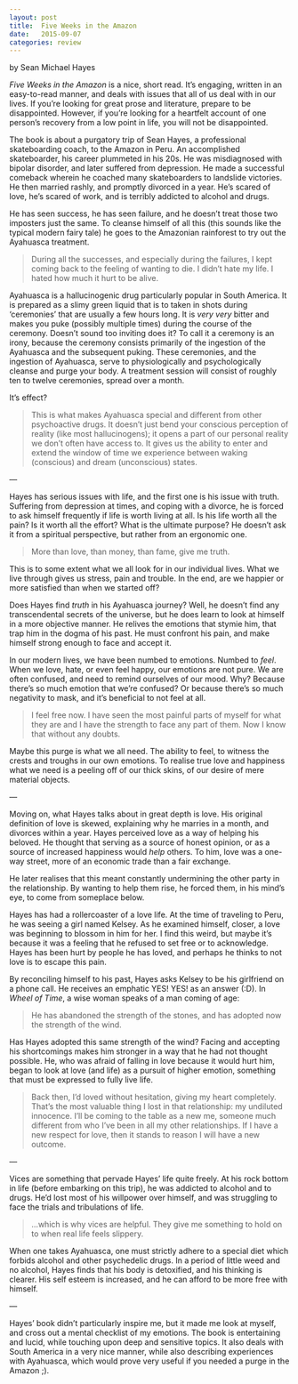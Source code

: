 ```yaml
---
layout: post
title:  Five Weeks in the Amazon
date:   2015-09-07
categories: review
---
```


by Sean Michael Hayes

<!--more-->

*Five Weeks in the Amazon* is a nice, short read. It’s engaging, written in an easy-to-read manner, and deals with issues that all of us deal with in our lives. If you’re looking for great prose and literature, prepare to be disappointed. However, if you’re looking for a heartfelt account of one person’s recovery from a low point in life, you will not be disappointed.

The book is about a purgatory trip of Sean Hayes, a professional skateboarding coach, to the Amazon in Peru.  An accomplished skateboarder, his career plummeted in his 20s. He was misdiagnosed with bipolar disorder, and later suffered from depression. He made a successful comeback wherein he coached many skateboarders to landslide victories. He then married rashly, and promptly divorced in a year. He’s scared of love, he’s scared of work, and is terribly addicted to alcohol and drugs.

He has seen success, he has seen failure, and he doesn’t treat those two imposters just the same. To cleanse himself of all this (this sounds like the typical modern fairy tale) he goes to the Amazonian rainforest to try out the Ayahuasca treatment.

> During all the successes, and especially during the failures, I kept coming back to the feeling of wanting to die. I didn’t hate my life. I hated how much it hurt to be alive.

Ayahuasca is a hallucinogenic drug particularly popular in South America. It is prepared as a slimy green liquid that is to taken in shots during ‘ceremonies’ that are usually a few hours long. It is *very very* bitter and makes you puke (possibly multiple times) during the course of the ceremony. Doesn’t sound too inviting does it? To call it a ceremony is an irony, because the ceremony consists primarily of the ingestion of the Ayahuasca and the subsequent puking. These ceremonies, and the ingestion of Ayahuasca, serve to physiologically and psychologically cleanse and purge your body. A treatment session will consist of roughly ten to twelve ceremonies, spread over a month.

It’s effect?

> This is what makes Ayahuasca special and different from other psychoactive drugs. It doesn’t just bend your conscious perception of reality (like most hallucinogens); it opens a part of our personal reality we don’t often have access to. It gives us the ability to enter and extend the window of time we experience between waking (conscious) and dream (unconscious) states.

—

Hayes has serious issues with life, and the first one is his issue with truth. Suffering from depression at times, and coping with a divorce, he is forced to ask himself frequently if life is worth living at all. Is his life worth all the pain? Is it worth all the effort? What is the ultimate purpose? He doesn’t ask it from a spiritual perspective, but rather from an ergonomic one.

> More than love, than money, than fame, give me truth.

This is to some extent what we all look for in our individual lives. What we live through gives us stress, pain and trouble. In the end, are we happier or more satisfied than when we started off? 

Does Hayes find *truth* in his Ayahuasca journey? Well, he doesn’t find any transcendental secrets of the universe, but he does learn to look at himself in a more objective manner. He relives the emotions that stymie him, that trap him in the dogma of his past. He must confront his pain, and make himself strong enough to face and accept it. 

In our modern lives, we have been numbed to emotions. Numbed to *feel*. When we love, hate, or even feel happy, our emotions are not pure. We are often confused, and need to remind ourselves of our mood. Why? Because there’s so much emotion that we’re confused? Or because there’s so much negativity to mask, and it’s beneficial to not feel at all.

> I feel free now. I have seen the most painful parts of myself for what they are and I have the strength to face any part of them. Now I know that without any doubts.

Maybe this purge is what we all need. The ability to feel, to witness the crests and troughs in our own emotions. To realise true love and happiness what we need is a peeling off of our thick skins, of our desire of mere material objects.

—

Moving on, what Hayes talks about in great depth is love. His original definition of love is skewed, explaining why he marries in a month, and divorces within a year. Hayes perceived love as a way of helping his beloved. He thought that serving as a source of honest opinion, or as a source of increased happiness would *help* others. To him, love was a one-way street, more of an economic trade than a fair exchange. 

He later realises that this meant constantly undermining the other party in the relationship. By wanting to help them rise, he forced them, in his mind’s eye, to come from someplace below.

Hayes has had a rollercoaster of a love life. At the time of traveling to Peru, he was seeing a girl named Kelsey. As he examined himself, closer, a love was beginning to blossom in him for her. I find this weird, but maybe it’s because it was a feeling that he refused to set free or to acknowledge. Hayes has been hurt by people he has loved, and perhaps he thinks to not love is to escape this pain.

By reconciling himself to his past, Hayes asks Kelsey to be his girlfriend on a phone call. He receives an emphatic YES! YES! as an answer (:D). In *Wheel of Time*, a wise woman speaks of a man coming of age:

> He has abandoned the strength of the stones, and has adopted now the strength of the wind.

Has Hayes adopted this same strength of the wind? Facing and accepting his shortcomings makes him stronger in a way that he had not thought possible. He, who was afraid of falling in love because it would hurt him, began to look at love (and life) as a pursuit of higher emotion, something that must be expressed to fully live life.

> Back then, I’d loved without hesitation, giving my heart completely. That’s the most valuable thing I lost in that relationship: my undiluted innocence. I’ll be coming to the table as a new me, someone much different from who I’ve been in all my other relationships. If I have a new respect for love, then it stands to reason I will have a new outcome.

—

Vices are something that pervade Hayes’ life quite freely. At his rock bottom in life (before embarking on this trip), he was addicted to alcohol and to drugs. He’d lost most of his willpower over himself, and was struggling to face the trials and tribulations of life. 

> …which is why vices are helpful. They give me something to hold on to when real life feels slippery.

When one takes Ayahuasca, one must strictly adhere to a special diet which forbids alcohol and other psychedelic drugs. In a period of little weed and no alcohol, Hayes finds that his body is detoxified, and his thinking is clearer. His self esteem is increased, and he can afford to be more free with himself. 

—

Hayes’ book didn’t particularly inspire me, but it made me look at myself, and cross out a mental checklist of my emotions. The book is entertaining and lucid, while touching upon deep and sensitive topics. It also deals with South America in a very nice manner, while also describing experiences with Ayahuasca, which would prove very useful if you needed a purge in the Amazon ;).